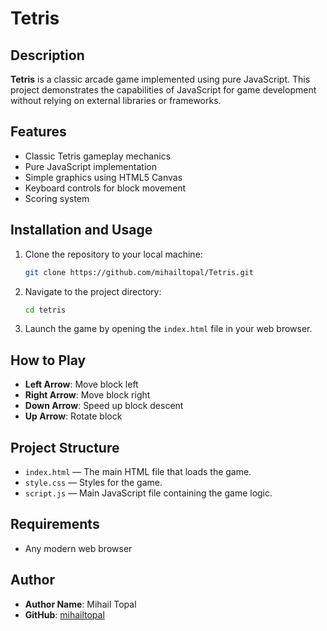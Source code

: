 # Tetris


## Description

**Tetris** is a classic arcade game implemented using pure JavaScript. This project demonstrates the capabilities of JavaScript for game development without relying on external libraries or frameworks.

## Features

- Classic Tetris gameplay mechanics
- Pure JavaScript implementation
- Simple graphics using HTML5 Canvas
- Keyboard controls for block movement
- Scoring system

## Installation and Usage

1. Clone the repository to your local machine:

    ```bash
    git clone https://github.com/mihailtopal/Tetris.git
    ```

2. Navigate to the project directory:

    ```bash
    cd tetris
    ```

3. Launch the game by opening the `index.html` file in your web browser.

## How to Play

- **Left Arrow**: Move block left
- **Right Arrow**: Move block right
- **Down Arrow**: Speed up block descent
- **Up Arrow**: Rotate block


## Project Structure

- `index.html` — The main HTML file that loads the game.
- `style.css` — Styles for the game.
- `script.js` — Main JavaScript file containing the game logic.

## Requirements

- Any modern web browser

## Author

- **Author Name**: Mihail Topal
- **GitHub**: [mihailtopal](https://github.com/mihailtopal)

